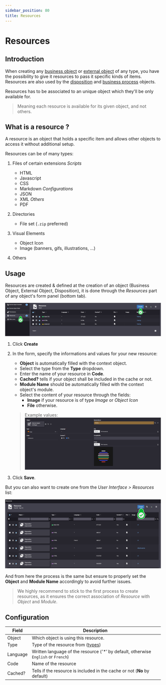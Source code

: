 ```yaml
---
sidebar_position: 80
title: Resources
---
```


# Resources

## Introduction

When creating any [business object](/make/businessobjects/business-objects) or [external object](/make/userinterface/externalobjects/basic) of any type, you have the possibility to give it resources to pass it specific kinds of items. Resources are also used by the [disposition](/) and [business process](/) objects.

Resources has to be associated to an unique object which they'll be only available for. 

> Meaning each resource is available for its given object, and not others.

## What is a resource ?

A resource is an object that holds a specific item and allows other objects to access it without additional setup.

Resources can be of many types:

1. Files of certain extensions
    *Scripts*
    - HTML
    - Javascript
    - CSS
    - Markdown
    *Configurations*
    - JSON
    - XML
    *Others*
    - PDF

2. Directories
    - File set (`.zip` preferred)

3. Visual Elements
    - Object Icon
    - Image (banners, gifs, illustrations, ...)

4. Others

## Usage

Resources are created & defined at the creation of an object (Business Object, External Object, Disposition), it is done through the *Resources* part of any object's form panel (bottom tab).

![](img/resources/resources_objcreate.png)

1. Click **Create**

2. In the form, specify the informations and values for your new resource:
    - **Object** is automatically filled with the context object.
    - Select the type from the **Type** dropdown.
    - Enter the name of your resource in **Code**.
    - **Cached?** tells if your object shall be included in the cache or not.
    - **Module Name** should be automatically filled with the context object's module.
    - Select the content of your resource through the fields:
        - **Image** if your resource is of type *Image* or *Object Icon*
        - **File** otherwise.
    > Example values:  
    > ![](img/resources/resources_form.png)

3. Click **Save**.

But you can also want to create one from the *User Interface > Resources* list:

![](img/resources/resources_list.png)

And from here the process is the same but ensure to properly set the **Object** and **Module Name** accordingly to avoid further issues.

> We highly recommend to stick to the first process to create resources, as it ensures the correct association of *Resource* with *Object* and *Module*.

## Configuration

| Field | Description |
| ----- | ----------- |
| Object | Which object is using this resource. |
| Type | Type of the resource from ([types](#what-is-a-resource-)) |
| Language | Written language of the resource (_'*'_ by default, otherwise `English` or `French`) |
| Code | Name of the resource |
| Cached? | Tells if the resource is included in the cache or not (**No** by default) |